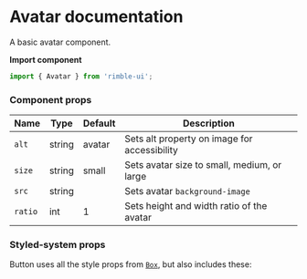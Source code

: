 # Avatar documentation

A basic avatar component.

**Import component**

```jsx
import { Avatar } from 'rimble-ui';
```

<!-- STORY -->

### Component props

| Name    | Type   | Default | Description                                  |
| ------- | ------ | ------- | -------------------------------------------- |
| `alt`   | string | avatar  | Sets alt property on image for accessibility |
| `size`  | string | small   | Sets avatar size to small, medium, or large  |
| `src`   | string |         | Sets avatar `background-image`               |
| `ratio` | int    | 1       | Sets height and width ratio of the avatar    |

### Styled-system props

Button uses all the style props from [`Box`](https://consensys.github.io/rimble-ui/?path=/story/layout--box), but also includes these:
